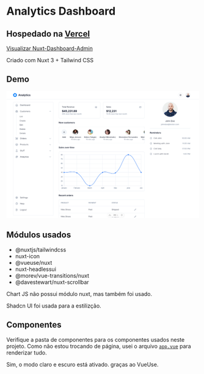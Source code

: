 # Analytics Dashboard


## Hospedado na [Vercel](https://vercel.com/)
[Visualizar Nuxt-Dashboard-Admin](https://nuxt-dashboard-adimin-7z4iee77c-caioalvesdev.vercel.app/)

Criado com Nuxt 3 + Tailwind CSS

## Demo


![Cover](/public/cover.png)

## Módulos usados

- @nuxtjs/tailwindcss
- nuxt-icon
- @vueuse/nuxt
- nuxt-headlessui
- @morev/vue-transitions/nuxt
- @davestewart/nuxt-scrollbar

Chart JS não possui módulo nuxt, mas também foi usado.


Shadcn UI foi usada para a estilizção.

## Componentes

Verifique a pasta de componentes para os componentes usados ​​neste projeto. Como não estou trocando de página, usei o arquivo [`app.vue`](/app.vue) para renderizar tudo.

Sim, o modo claro e escuro está ativado. graças ao VueUse.
